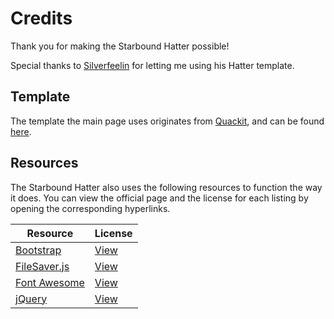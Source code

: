 # Credits
Thank you for making the Starbound Hatter possible!

Special thanks to [Silverfeelin](https://github.com/Silverfeelin) for letting me using his Hatter template.

## Template
The template the main page uses originates from [Quackit](http://www.quackit.com/), and can be found [here](http://www.quackit.com/html/templates/corporate_website_templates.cfm).

## Resources
The Starbound Hatter also uses the following resources to function the way it does. You can view the official page and the license for each listing by opening the corresponding hyperlinks.

Resource | License
--- | ---
[Bootstrap](http://getbootstrap.com/) | [View](https://github.com/Silverfeelin/Starbound-Hatter/blob/master/licenses/BOOTSTRAP)
[FileSaver.js](https://github.com/eligrey/FileSaver.js/) | [View](https://github.com/Silverfeelin/Starbound-Hatter/blob/master/licenses/FILESAVERJS)
[Font Awesome](http://fontawesome.io/) | [View](http://fontawesome.io/license/)
[jQuery](https://jquery.com/) | [View](https://github.com/Silverfeelin/Starbound-Hatter/blob/master/licenses/JQUERY)
